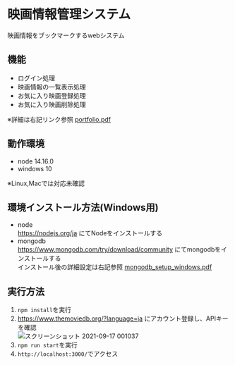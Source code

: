 # 映画情報管理システム
映画情報をブックマークするwebシステム

## 機能
- ログイン処理  
- 映画情報の一覧表示処理  
- お気に入り映画登録処理  
- お気に入り映画削除処理

※詳細は右記リンク参照 [portfolio.pdf](https://github.com/kenichiiwase/portfolio/files/7109210/portfolio.pdf)

## 動作環境  
- node 14.16.0  
- windows 10  

※Linux,Macでは対応未確認

## 環境インストール方法(Windows用)  
- node  
https://nodejs.org/ja にてNodeをインストールする  
- mongodb  
https://www.mongodb.com/try/download/community にてmongodbをインストールする  
インストール後の詳細設定は右記参照 [mongodb_setup_windows.pdf](https://github.com/kenichiiwase/cinemas-app/files/7147292/mongodb_setup.pdf)


## 実行方法  
1. `npm install`を実行  
2. https://www.themoviedb.org/?language=ja にアカウント登録し、APIキーを確認  
![スクリーンショット 2021-09-17 001037](https://user-images.githubusercontent.com/44935028/133637848-1d58c782-6245-4d8e-ab30-7906be613511.png)  
3. `npm run start`を実行  
4. `http://localhost:3000/`でアクセス  
